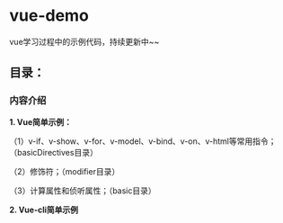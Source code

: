 # vue-demo
vue学习过程中的示例代码，持续更新中~~

## 目录：

### 内容介绍

**1. Vue简单示例：** 

（1）v-if、v-show、v-for、v-model、v-bind、v-on、v-html等常用指令；（basicDirectives目录）

（2）修饰符；（modifier目录）

（3）计算属性和侦听属性；（basic目录）

**2. Vue-cli简单示例**

